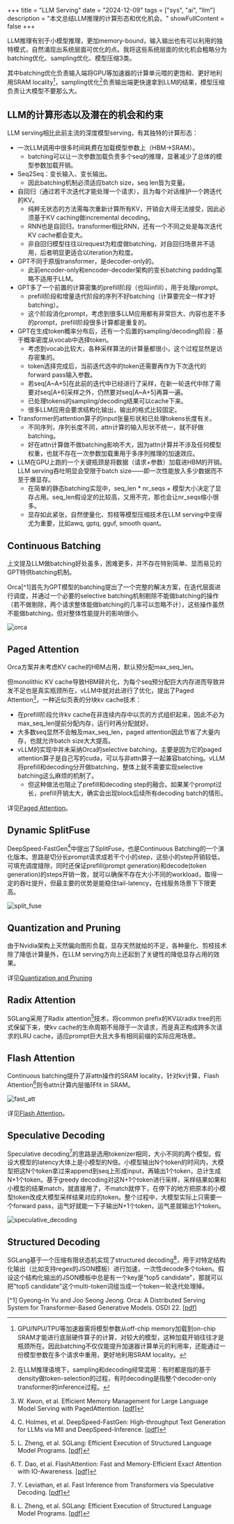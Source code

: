 
+++
title = "LLM Serving"
date = "2024-12-09"
tags = ["sys", "ai", "llm"]
description = "本文总结LLM推理的计算形态和优化机会。"
showFullContent = false
+++

LLM推理有别于小模型推理，更加memory-bound，输入输出也有可以利用的独特模式，自然涌现出系统层面可优化的点。我将这些系统层面的优化机会粗略分为batching优化、sampling优化、模型压缩3类。

其中batching优化负责输入端将GPU等加速器的计算单元喂的更饱和、更好地利用SRAM locality[^5]，sampling优化[^6]负责输出端更快速拿到LLM的结果，模型压缩负责让大模型不要那么大。

## LLM的计算形态以及潜在的机会和约束
LLM serving相比此前主流的深度模型serving，有其独特的计算形态：
- 一次LLM调用中很多时间耗费在加载模型参数上（HBM->SRAM）。
    - batching可以让一次参数加载负责多个seq的推理，显著减少了总体的模型参数加载开销。
- Seq2Seq：变长输入、变长输出。
    - 因此batching机制必须适应batch size，seq len皆为变量。
- 自回归（通过若干次迭代才能处理一个请求），且为每个对话维护一个跨迭代的KV。
    - 纯粹无状态的方法需每次重新计算所有KV，开销会大得无法接受，因此必须基于KV caching做incremental decoding。
    - RNN也是自回归，transformer相比RNN，还有一个不同之处是每次迭代KV cache都会变大。
    - 非自回归模型往往以request为粒度做batching，对自回归场景并不适用，后者明显更适合以iteration为粒度。
- GPT不同于原版transformer，是decoder-only的。
    - 此前encoder-only和encoder-decoder架构的变长batching padding策略不适用于LLM。
- GPT多了一个前置的计算密集的prefill阶段（也叫infill），用于处理prompt。
    - prefill阶段和增量迭代阶段的序列不好batching（计算要完全一样才好batching）。
    - 这个阶段消化prompt，考虑到很多LLM应用都有非常巨大、内容也差不多的prompt，prefill阶段很多计算都是重复的。
- GPT在生成token概率分布后，还有一个后置的sampling/decoding阶段：基于概率密度从vocab中选择token。
    - 考虑到vocab比较大，各种采样算法的计算量都很小，这个过程显然是访存密集的。
    - token选择完成后，当前迭代选中的token还需要再作为下次迭代的forward pass输入参数。
    - 若seq[A~A+5]在此前的迭代中已经进行了采样，在新一轮迭代中除了需要对seq[A+6]采样之外，仍然要对seq[A~A+5]再算一遍。
    - 已处理tokens的sampling/decoding结果可以cache下来。
    - 很多LLM应用会要求结构化输出，输出的格式比较固定。
- Transformer的attention算子的input张量形状和已处理tokens长度有关。
    - 不同序列，序列长度不同，attn计算的输入形状不统一，就不好做batching。
    - 好在attn计算做不做batching影响不大，因为attn计算并不涉及任何模型权重，也就不存在一次参数加载重用于多序列推理的加速效应。
- LLM在GPU上跑的一个关键瓶颈是将数据（请求+参数）加载进HBM的开销。LLM serving吞吐明显会受限于batch size——即一次性能放入多少数据而不至于爆显存。
    - 在简单的静态batching实现中，seq_len * nr_seqs + 模型大小决定了显存占用。seq_len假设定的比较高，又用不完，那也会让nr_seqs缩小很多。
    - 显存如此紧张，自然使量化、剪枝等模型压缩技术在LLM serving中变得尤为重要，比如awq, gptq, gguf, smooth quant。

## Continuous Batching
上文提及LLM做batching好处虽多，困难更多，并不存在特别简单、显而易见的GPT特供batching机制。

Orca[^1]首先为GPT模型的batching提出了一个完整的解决方案，在迭代层面进行调度，并通过一个必要的selective batching机制剔除不能做batching的操作（若不做剔除，两个请求整体能做batching的几率可以忽略不计），这些操作虽然不能做batching，但对整体性能提升的影响很小。

![orca](https://cmbbq.github.io/img/orca.png)

## Paged Attention
Orca方案并未考虑KV cache的HBM占用，默认预分配max_seq_len。

但monolithic KV cache导致HBM碎片化，为每个seq预分配巨大内存进而导致并发不足也是真实瓶颈所在，vLLM中就对此进行了优化，提出了Paged Attention[^2]，一种近似页表的分块kv cache技术：
- 在prefill阶段允许kv cache在非连续内存中以页的方式组织起来，因此不必为max_seq_len提前分配内存，运行时再分配就好。
- 大多数seq显然不会触及max_seq_len，paged attention因此节省了大量内存，也就允许batch size大大提高。
- vLLM的实现中并未采纳Orca的selective batching，主要是因为它的paged attention算子是自己写的cuda，可以与非attn算子一起兼容batching。vLLM将prefill和decoding分开做batching，整体上就不需要实现selective batching这么麻烦的机制了。
    - 但这种做法也阻止了prefill和decoding step的融合。如果某个prompt过长，prefill开销太大，确实会出现block后续所有decoding batch的情形。

详见[Paged Attention](https://cmbbq.github.io/posts/paged-attention)。

## Dynamic SplitFuse
DeepSpeed-FastGen[^3]中提出了SplitFuse，也是Continuous Batching的一个演化版本。思路是切分长prompt请求成若干个小的step，这些小的step开销较低，可填充调度缝隙，同时还保证prefill(prompt generation)和decode(token generation)的steps开销一致，就可以确保不存在大小不同的workload，取得一定的吞吐提升，但最主要的优势是能稳住tail-latency，在线服务场景下下限更高。

![split_fuse](https://cmbbq.github.io/img/split_fuse.png)

## Quantization and Pruning
由于Nvidia架构上天然偏向图形负载，显存天然就给的不足，各种量化、剪枝技术除了降低计算量外，在LLM serving方向上还起到了关键性的降低显存占用的效果。

详见[Quantization and Pruning](https://cmbbq.github.io/posts/quantization-and-pruning)

## Radix Attention
SGLang采用了Radix attention[^4]技术，将common prefix的KV以radix tree的形式保留下来，使kv cache的生命周期不局限于一次请求，而是真正构成跨多次请求的LRU cache，适应prompt巨大且大多有相同前缀的实际应用场景。

## Flash Attention
Continuous batching提升了非attn操作的SRAM locality，针对kv计算，Flash Attention[^8]则令attn计算内层循环fit in SRAM。

![fast_att](https://cmbbq.github.io/img/fast_attention.png)

详见[Flash Attention](https://cmbbq.github.io/posts/flash-attention)。

## Speculative Decoding
Speculative decoding[^7]的思路是选用tokenizer相同，大小不同的两个模型。假设大模型的latency大体上是小模型的N倍。小模型输出N个token的时间内，大模型把这N个token拿过来append到seq上形成input，再输出1个token，总计生成N+1个token。基于greedy decoding对这N+1个token进行采样，采样结果如果和小模型的结果match，就直接用了，不match就停下，在停下的地方把原本的小模型token改成大模型采样结果对应的token。整个过程中，大模型实际上只需要一个forward pass，运气好就能一下子输出N+1个token，运气差就输出1个token。

![speculative_decoding](https://cmbbq.github.io/img/speculative_decoding.png)


## Structured Decoding
SGLang基于一个压缩有限状态机实现了structured decoding[^4]，用于对特定结构化输出（比如支持regex的JSON模板）进行加速，一次性decode多个token。假设这个结构化输出的JSON模板中总是有一个key是"top5 candidate"，那就可以把"top5 candidate"这个multi-token词组当成一个token一轮迭代处理掉。

[^1] Gyeong-In Yu and Joo Seong Jeong. Orca: A Distributed Serving System for Transformer-Based Generative Models. OSDI 22. [[pdf]](https://www.usenix.org/system/files/osdi22-yu.pdf)
[^2]: W. Kwon, et al. Efficient Memory Management for Large Language Model Serving with PagedAttention. [[pdf]](https://arxiv.org/pdf/2309.06180)
[^3]: C. Holmes, et al. DeepSpeed-FastGen: High-throughput Text Generation for LLMs via MII and DeepSpeed-Inference. [[pdf]](https://arxiv.org/pdf/2401.08671)
[^4]: L. Zheng, et al. SGLang: Efficient Execution of Structured Language Model Programs. [[pdf]](https://arxiv.org/pdf/2312.07104)
[^5]: GPU/NPU/TPU等加速器需将模型参数从off-chip memory加载到on-chip SRAM才能进行底层硬件算子的计算，对较大的模型，这种加载开销往往才是瓶颈所在。因此batching不仅仅能提升加速器计算单元的利用率，还能通过一份模型参数在多个请求中重用，更好地利用SRAM locality。
[^6]: 在LLM推理语境下，sampling和decoding经常混用：有时都是指的基于density做token-selection的过程，有时decoding是指整个decoder-only transformer的inference过程。
[^7]: Y. Leviathan, et al. Fast Inference from Transformers via Speculative Decoding. [[pdf]](https://arxiv.org/pdf/2211.17192)
[^8]: T. Dao, et al. FlashAttention: Fast and Memory-Efficient Exact Attention with IO-Awareness. [[pdf]](https://arxiv.org/pdf/2205.14135)
